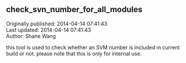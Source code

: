 ## check_svn_number_for_all_modules  
Originally published: 2014-04-14 07:41:43  
Last updated: 2014-04-14 07:41:43  
Author: Shane Wang  
  
this tool is used to check whether an SVM number is included in current build or not.
please note that this is only for internal use.